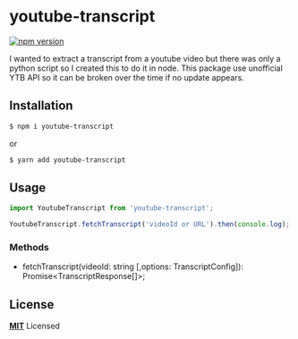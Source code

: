 # youtube-transcript

[![npm version](https://badge.fury.io/js/youtube-transcript.svg)](https://badge.fury.io/js/youtube-transcript)

I wanted to extract a transcript from a youtube video but there was only a python script so I created this to do it in node.
This package use unofficial YTB API so it can be broken over the time if no update appears.

## Installation

```bash
$ npm i youtube-transcript
```

or

```bash
$ yarn add youtube-transcript
```

## Usage

```js
import YoutubeTranscript from 'youtube-transcript';

YoutubeTranscript.fetchTranscript('videoId or URL').then(console.log);
```

### Methods

- fetchTranscript(videoId: string [,options: TranscriptConfig]): Promise<TranscriptResponse[]>;

## License

**[MIT](LICENSE)** Licensed
